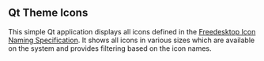 Qt Theme Icons
--------------

This simple Qt application displays all icons defined in the [Freedesktop Icon Naming Specification](http://standards.freedesktop.org/icon-naming-spec/icon-naming-spec-latest.html).
It shows all icons in various sizes which are available on the system and provides filtering based on the icon names.